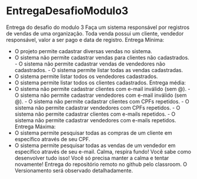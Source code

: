 # EntregaDesafioModulo3
Entrega do desafio do modulo 3
Faça um sistema responsável por registros de vendas de uma organização. Toda venda possui um cliente, vendedor responsável, valor a ser pago e data de registro. 
Entrega Mínima: 
- O projeto permite cadastrar diversas vendas no sistema. 
- O sistema não permite cadastrar vendas para clientes não cadastrados. - O sistema não permite cadastrar vendas de vendedores não cadastrados. - O sistema permite listar todas as vendas cadastradas. 
- O sistema permite listar todos os vendedores cadastrados. 
- O sistema permite listar todos os clientes cadastrados. 
Entrega média: 
- O sistema não permite cadastrar clientes com e-mail inválido (sem @). - O sistema não permite cadastrar vendedores com e-mail inválido (sem @). - O sistema não permite cadastrar clientes com CPFs repetidos. - O sistema não permite cadastrar vendedores com CPFs repetidos. - O sistema não permite cadastrar clientes com e-mails repetidos. - O sistema não permite cadastrar vendedores com e-mails repetidos. 
Entrega Máxima: 
- O sistema permite pesquisar todas as compras de um cliente em específico através de seu CPF. 
- O sistema permite pesquisar todas as vendas de um vendedor em específico através de seu e-mail. 
Calma, respira fundo! Você sabe como desenvolver tudo isso! 
Você só precisa manter a calma e tentar novamente! 
Entrega do repositório remoto no github pelo classroom. 
O Versionamento será observado detalhadamente.
